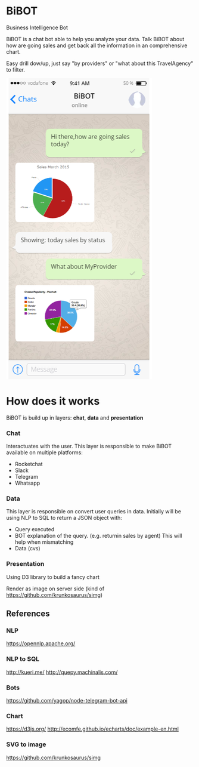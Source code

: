 # BiBOT
Business Intelligence Bot

BiBOT is  a chat bot able to help you analyze your data. Talk BiBOT about how are going sales and get back all the information in an comprehensive chart.

Easy drill dow/up, just say "by providers" or "what about this TravelAgency" to filter.

![whatsapp](https://raw.githubusercontent.com/gbrian/bibot/master/images/whatsapp.png)

# How does it works
BiBOT is build up in layers: **chat**, **data** and **presentation**

### Chat
Interactuates with the user. 
This layer is responsible to make BiBOT available on multiple platforms:

- Rocketchat
- Slack
- Telegram
- Whatsapp


### Data
This layer is responsible on convert user queries in data.
Initially will be using NLP to SQL to return a JSON object with:

- Query executed
- BOT explanation of the query. (e.g. returnin sales by agent) This will help when mismatching
- Data (cvs)

### Presentation

Using D3 library to build a fancy chart

Render as image on server side (kind of https://github.com/krunkosaurus/simg)
   

## References
### NLP
https://opennlp.apache.org/

### NLP to SQL
http://kueri.me/
http://quepy.machinalis.com/

### Bots
https://github.com/yagop/node-telegram-bot-api

### Chart
https://d3js.org/
http://ecomfe.github.io/echarts/doc/example-en.html

### SVG to image
https://github.com/krunkosaurus/simg
